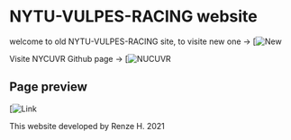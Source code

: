 # NYTU-VULPES-RACING website

welcome to old NYTU-VULPES-RACING site, to visite new one → [![New](https://nycuvr.github.io/site/)

Visite NYCUVR Github page → [![NUCUVR](https://github.com/NYCUVR)

## Page preview
[![Link](https://renzeh.github.io/NCTU-VULPES-RACING/)


This website developed by Renze H. 2021
